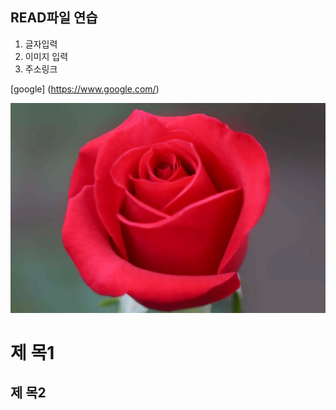 ## READ파일 연습
1. 글자입력
2. 이미지 입력
3. 주소링크

[google] (https://www.google.com/)

![rose](./img/rose.jpg)

제 목1
========

제 목2
-----------

